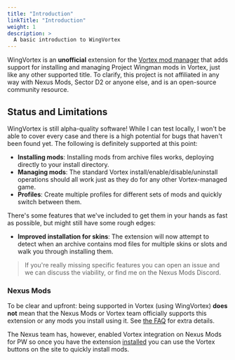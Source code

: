 ```yaml
---
title: "Introduction"
linkTitle: "Introduction"
weight: 1
description: >
  A basic introduction to WingVortex
---
```


WingVortex is an **unofficial** extension for the [Vortex mod manager](https://www.nexusmods.com/about/vortex/) that adds support for installing and managing Project Wingman mods in Vortex, just like any other supported title. To clarify, this project is not affiliated in any way with Nexus Mods, Sector D2 or anyone else, and is an open-source community resource.

## Status and Limitations

WingVortex is still alpha-quality software! While I can test locally, I won't be able to cover every case and there is a high potential for bugs that haven't been found yet. The following is definitely supported at this point:

- **Installing mods**: Installing mods from archive files works, deploying directly to your install directory.
- **Managing mods**: The standard Vortex install/enable/disable/uninstall operations should all work just as they do for any other Vortex-managed game.
- **Profiles**: Create multiple profiles for different sets of mods and quickly switch between them.

There's some features that we've included to get them in your hands as fast as possible, but might still have some rough edges:

- **Improved installation for skins**: The extension will now attempt to detect when an archive contains mod files for multiple skins or slots and walk you through installing them.

> If you're really missing specific features you can open an issue and we can discuss the viability, or find me on the Nexus Mods Discord.

### Nexus Mods

To be clear and upfront: being supported in Vortex (using WingVortex) **does not** mean that the Nexus Mods or Vortex team officially supports this extension or any mods you install using it. See [the FAQ](/docs/introduction/faq) for extra details.

The Nexus team has, however, enabled Vortex integration on Nexus Mods for PW so once you have the extension [installed](/docs/usage/installation) you can use the Vortex buttons on the site to quickly install mods.